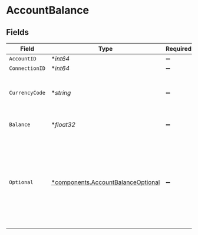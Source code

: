 # AccountBalance


## Fields

| Field                                                                                                                                                                                                               | Type                                                                                                                                                                                                                | Required                                                                                                                                                                                                            | Description                                                                                                                                                                                                         | Example                                                                                                                                                                                                             |
| ------------------------------------------------------------------------------------------------------------------------------------------------------------------------------------------------------------------- | ------------------------------------------------------------------------------------------------------------------------------------------------------------------------------------------------------------------- | ------------------------------------------------------------------------------------------------------------------------------------------------------------------------------------------------------------------- | ------------------------------------------------------------------------------------------------------------------------------------------------------------------------------------------------------------------- | ------------------------------------------------------------------------------------------------------------------------------------------------------------------------------------------------------------------- |
| `AccountID`                                                                                                                                                                                                         | **int64*                                                                                                                                                                                                            | :heavy_minus_sign:                                                                                                                                                                                                  | N/A                                                                                                                                                                                                                 | 1                                                                                                                                                                                                                   |
| `ConnectionID`                                                                                                                                                                                                      | **int64*                                                                                                                                                                                                            | :heavy_minus_sign:                                                                                                                                                                                                  | N/A                                                                                                                                                                                                                 | 1                                                                                                                                                                                                                   |
| `CurrencyCode`                                                                                                                                                                                                      | **string*                                                                                                                                                                                                           | :heavy_minus_sign:                                                                                                                                                                                                  | The code of the currency in <a href='https://en.wikipedia.org/wiki/ISO_4217' target='_blank'>ISO 4217</a> format.<br/><br/>[ISO 4217 format](https://en.wikipedia.org/wiki/ISO_4217)                                | AED                                                                                                                                                                                                                 |
| `Balance`                                                                                                                                                                                                           | **float32*                                                                                                                                                                                                          | :heavy_minus_sign:                                                                                                                                                                                                  | The current balance of the account/connection.                                                                                                                                                                      |                                                                                                                                                                                                                     |
| `Optional`                                                                                                                                                                                                          | [*components.AccountBalanceOptional](../../models/components/accountbalanceoptional.md)                                                                                                                             | :heavy_minus_sign:                                                                                                                                                                                                  | Optional data associated with the balance.<br /><br /><strong>Note:</strong> `optional` parameter will always be present, but the array may be empty, or it may contain all or some of the parameters listed below. |                                                                                                                                                                                                                     |